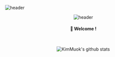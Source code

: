![header](https://capsule-render.vercel.app/api?type=waving&color=auto&height=300&section=header&text=capsule%20render&fontSize=90&animation=fadeIn&fontAlignY=38&desc=Decorate%20GitHub%20Profile%20or%20any%20Repo%20like%20me!&descAlignY=51&descAlign=62)

<div align="center"> 

![header](https://capsule-render.vercel.app/api?type=cylinder&color=gradient&animation=fadeIn&text=KimMuok)
####  :wave: Welcome !
 <br/> 

![KimMuok's github stats](https://github-readme-stats.vercel.app/api?username=Muokok&show_icons=true&theme=radical)

</div>
